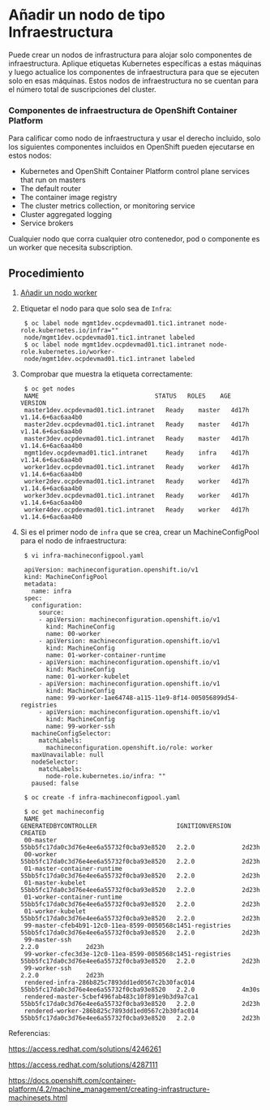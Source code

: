 # Añadir un nodo de tipo Infraestructura

Puede crear un nodos de infrastructura para alojar solo componentes de infraestructura. Aplique etiquetas Kubernetes específicas a estas máquinas y luego actualice los componentes de infraestructura para que se ejecuten solo en esas máquinas. Estos nodos de infraestructura no se cuentan para el número total de suscripciones del cluster.

### Componentes de infraestructura de OpenShift Container Platform

Para calificar como nodo de infraestructura y usar el derecho incluido, solo los siguientes componentes incluidos en OpenShift pueden ejecutarse en estos nodos:

  * Kubernetes and OpenShift Container Platform control plane services that run on masters
  * The default router
  * The container image registry
  * The cluster metrics collection, or monitoring service
  * Cluster aggregated logging
  * Service brokers

Cualquier nodo que corra cualquier otro contenedor, pod o componente es un worker que necesita subscription.

## Procedimiento

1. [Añadir un nodo worker](Node/Adding-worker-node)

2. Etiquetar el nodo para que solo sea de `Infra`:

        $ oc label node mgmt1dev.ocpdevmad01.tic1.intranet node-role.kubernetes.io/infra=""
        node/mgmt1dev.ocpdevmad01.tic1.intranet labeled
        $ oc label node mgmt1dev.ocpdevmad01.tic1.intranet node-role.kubernetes.io/worker-
        node/mgmt1dev.ocpdevmad01.tic1.intranet labeled

3. Comprobar que muestra la etiqueta correctamente:

        $ oc get nodes
        NAME                                STATUS   ROLES    AGE     VERSION
        master1dev.ocpdevmad01.tic1.intranet   Ready    master   4d17h   v1.14.6+6ac6aa4b0
        master2dev.ocpdevmad01.tic1.intranet   Ready    master   4d17h   v1.14.6+6ac6aa4b0
        master3dev.ocpdevmad01.tic1.intranet   Ready    master   4d17h   v1.14.6+6ac6aa4b0
        mgmt1dev.ocpdevmad01.tic1.intranet     Ready    infra    4d17h   v1.14.6+6ac6aa4b0
        worker1dev.ocpdevmad01.tic1.intranet   Ready    worker   4d17h   v1.14.6+6ac6aa4b0
        worker2dev.ocpdevmad01.tic1.intranet   Ready    worker   4d17h   v1.14.6+6ac6aa4b0
        worker3dev.ocpdevmad01.tic1.intranet   Ready    worker   4d17h   v1.14.6+6ac6aa4b0
        worker4dev.ocpdevmad01.tic1.intranet   Ready    worker   4d17h   v1.14.6+6ac6aa4b0

4. Si es el primer nodo de `infra` que se crea, crear un MachineConfigPool para el nodo de infraestructura:

        $ vi infra-machineconfigpool.yaml

        apiVersion: machineconfiguration.openshift.io/v1
        kind: MachineConfigPool
        metadata:
          name: infra
        spec:
          configuration:
            source:
            - apiVersion: machineconfiguration.openshift.io/v1
              kind: MachineConfig
              name: 00-worker
            - apiVersion: machineconfiguration.openshift.io/v1
              kind: MachineConfig
              name: 01-worker-container-runtime
            - apiVersion: machineconfiguration.openshift.io/v1
              kind: MachineConfig
              name: 01-worker-kubelet
            - apiVersion: machineconfiguration.openshift.io/v1
              kind: MachineConfig
              name: 99-worker-1ae64748-a115-11e9-8f14-005056899d54-registries
            - apiVersion: machineconfiguration.openshift.io/v1
              kind: MachineConfig
              name: 99-worker-ssh
          machineConfigSelector:
            matchLabels:
              machineconfiguration.openshift.io/role: worker
          maxUnavailable: null
          nodeSelector:
            matchLabels:
              node-role.kubernetes.io/infra: ""
          paused: false

        $ oc create -f infra-machineconfigpool.yaml

        $ oc get machineconfig
        NAME                                                        GENERATEDBYCONTROLLER                      IGNITIONVERSION   CREATED
        00-master                                                   55bb5fc17da0c3d76e4ee6a55732f0cba93e8520   2.2.0             2d23h
        00-worker                                                   55bb5fc17da0c3d76e4ee6a55732f0cba93e8520   2.2.0             2d23h
        01-master-container-runtime                                 55bb5fc17da0c3d76e4ee6a55732f0cba93e8520   2.2.0             2d23h
        01-master-kubelet                                           55bb5fc17da0c3d76e4ee6a55732f0cba93e8520   2.2.0             2d23h
        01-worker-container-runtime                                 55bb5fc17da0c3d76e4ee6a55732f0cba93e8520   2.2.0             2d23h
        01-worker-kubelet                                           55bb5fc17da0c3d76e4ee6a55732f0cba93e8520   2.2.0             2d23h
        99-master-cfeb4b91-12c0-11ea-8599-0050568c1451-registries   55bb5fc17da0c3d76e4ee6a55732f0cba93e8520   2.2.0             2d23h
        99-master-ssh                                                                                          2.2.0             2d23h
        99-worker-cfec3d3e-12c0-11ea-8599-0050568c1451-registries   55bb5fc17da0c3d76e4ee6a55732f0cba93e8520   2.2.0             2d23h
        99-worker-ssh                                                                                          2.2.0             2d23h
        rendered-infra-286b825c7893dd1ed0567c2b30fac014            55bb5fc17da0c3d76e4ee6a55732f0cba93e8520   2.2.0             4m30s
        rendered-master-5cbef496fab483c10f891e9b3d9a7ca1            55bb5fc17da0c3d76e4ee6a55732f0cba93e8520   2.2.0             2d23h
        rendered-worker-286b825c7893dd1ed0567c2b30fac014            55bb5fc17da0c3d76e4ee6a55732f0cba93e8520   2.2.0             2d23h

Referencias:

  https://access.redhat.com/solutions/4246261

  https://access.redhat.com/solutions/4287111

  https://docs.openshift.com/container-platform/4.2/machine_management/creating-infrastructure-machinesets.html
